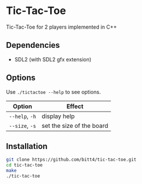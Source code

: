 # Tic-Tac-Toe
Tic-Tac-Toe for 2 players implemented in C++

## Dependencies
 - SDL2 (with SDL2 gfx extension)

## Options
Use `./tictactoe --help` to see options.

Option          | Effect
--------------- | -------------------------
`--help`, `-h`   | display help
`--size`, `-s`   | set the size of the board

## Installation
```bash
git clone https://github.com/bitt4/tic-tac-toe.git
cd tic-tac-toe
make
./tic-tac-toe
```